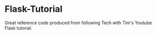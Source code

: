 # Flask-Tutorial
Great reference code produced from following Tech with Tim's Youtube Flask tutorial.

